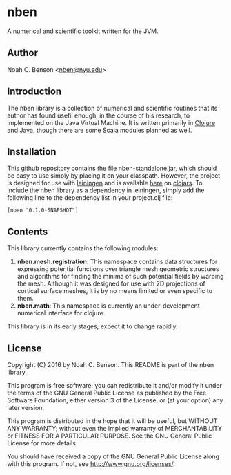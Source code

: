 # nben #########################################################################
A numerical and scientific toolkit written for the JVM.

## Author ######################################################################
Noah C. Benson &lt;<nben@nyu.edu>&gt;

## Introduction ################################################################

The nben library is a collection of numerical and scientific routines that its
author has found usefil enough, in the course of his research, to implemented on
the Java Virtual Machine. It is written primarily in
[Clojure](https://clojure.org/) and [Java](https://www.java.com/), though there
are some [Scala](http://www.scala-lang.org/) modules planned as well. 

## Installation ################################################################

This github repository contains the file nben-standalone.jar, which should be
easy to use simply by placing it on your classpath. However, the project is
designed for use with [leiningen](http://leiningen.org/) and is available
[here](https://clojars.org/nben) on [clojars](https://clojars.org/).  To include
the nben library as a dependency in leiningen, simply add the following line to
the dependency list in your project.clj file:

    [nben "0.1.0-SNAPSHOT"]

## Contents ####################################################################

This library currently contains the following modules:

1. **nben.mesh.registration**: This namespace contains data structures for
   expressing potential functions over triangle mesh geometric structures and
   algorithms for finding the minima of such potential fields by warping the
   mesh. Although it was designed for use with 2D projections of cortical
   surface meshes, it is by no means limited or even specific to them.
2. **nben.math**: This namespace is currently an under-development numerical
   interface for clojure. 

This library is in its early stages; expect it to change rapidly.

## License #####################################################################

Copyright (C) 2016 by Noah C. Benson.
This README is part of the nben library.

This program is free software: you can redistribute it and/or modify it under
the terms of the GNU General Public License as published by the Free Software
Foundation, either version 3 of the License, or (at your option) any later
version.

This program is distributed in the hope that it will be useful, but WITHOUT ANY
WARRANTY; without even the implied warranty of MERCHANTABILITY or FITNESS FOR A
PARTICULAR PURPOSE.  See the GNU General Public License for more details.

You should have received a copy of the GNU General Public License along with
this program.  If not, see <http://www.gnu.org/licenses/>.

